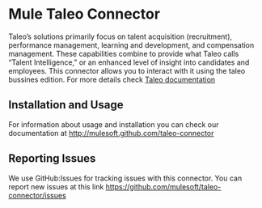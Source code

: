 Mule Taleo Connector
=====================

Taleo’s solutions primarily focus on talent acquisition (recruitment), performance management, learning and development, and compensation management. These capabilities combine to provide what Taleo calls “Talent Intelligence,” or an enhanced level of insight into candidates and employees. This connector allows you to interact with it using the taleo bussines edition. For more details check [Taleo documentation](http://tbe.taleo.net/products/TBE_API_Guide.pdf)

Installation and Usage
----------------------

For information about usage and installation you can check our documentation at http://mulesoft.github.com/taleo-connector

Reporting Issues
----------------

We use GitHub:Issues for tracking issues with this connector. You can report new issues at this link https://github.com/mulesoft/taleo-connector/issues